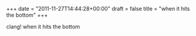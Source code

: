 +++
date = "2011-11-27T14:44:28+00:00"
draft = false
title = "when it hits the bottom"
+++
<p>clang! when it hits the bottom</p> 
